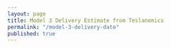 ```yaml
---
layout: page
title: Model 3 Delivery Estimate from Teslanomics
permalink: "/model-3-delivery-date"
published: true
---
```

<script>
function getQueryVariable(variable)
{
       var query = window.location.search.substring(1);
       var vars = query.split("&");
       for (var i=0;i<vars.length;i++) {
               var pair = vars[i].split("=");
               if(pair[0] == variable){return pair[1];}
       }
       return(false);
}
</script>

<img id="img-estimate" />
<script>

img = getQueryVariable("img");
document.getElementById("img-estimate").src=img;

</script>

